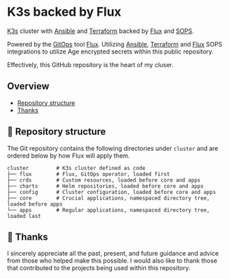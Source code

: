 # K3s backed by Flux

[K3s](https://k3s.io) cluster with [Ansible](https://www.ansible.com) and [Terraform](https://www.terraform.io) backed by [Flux](https://toolkit.fluxcd.io/) and [SOPS](https://toolkit.fluxcd.io/guides/mozilla-sops/).

Powered by the [GitOps](https://www.weave.works/blog/what-is-gitops-really) tool [Flux](https://toolkit.fluxcd.io/). Utilizing [Ansible](https://github.com/ansible-collections/community.sops), [Terraform](https://github.com/carlpett/terraform-provider-sops) and [Flux](https://toolkit.fluxcd.io/guides/mozilla-sops/) SOPS integrations to utilize Age encrypted secrets within this public repository.

Effectively, this GitHub repository is the heart of my cluser.

## Overview

- [Repository structure](https://github.com/euvaz/gitops-home#-repository-structure)
- [Thanks](https://github.com/euvaz/gitops-home#-thanks)

## 📂 Repository structure

The Git repository contains the following directories under `cluster` and are ordered below by how Flux will apply them.

```
cluster         # K3s cluster defined as code
├── flux        # Flux, GitOps operator, loaded first
├── crds        # Custom resources, loaded before core and apps
├── charts      # Helm repositories, loaded before core and apps
├── config      # Cluster configuration, loaded before core and apps
├── core        # Crucial applications, namespaced directory tree, loaded before apps
└── apps        # Regular applications, namespaced directory tree, loaded last
```

## 🤝 Thanks

I sincerely appreciate all the past, present, and future guidance and advice from those who helped make this possible.
I would also like to thank those that contributed to the projects being used within this repository.
